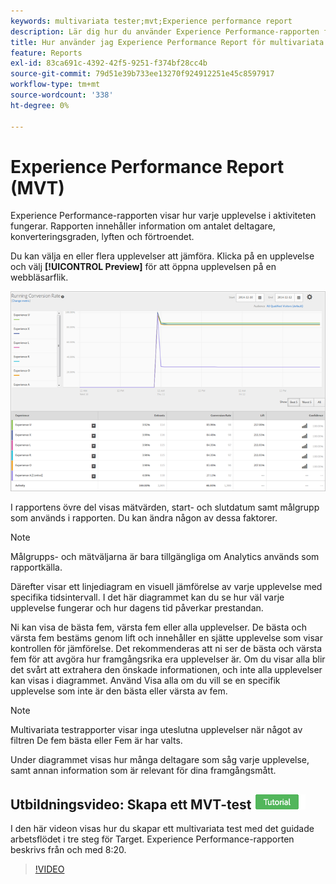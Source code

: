 ```yaml
---
keywords: multivariata tester;mvt;Experience performance report
description: Lär dig hur du använder Experience Performance-rapporten för Adobe [!DNL Target] Experience Targeting-aktiviteter som visar hur varje upplevelse i aktiviteten fungerar.
title: Hur använder jag Experience Performance Report för multivariata tester?
feature: Reports
exl-id: 83ca691c-4392-42f5-9251-f374bf28cc4b
source-git-commit: 79d51e39b733ee13270f924912251e45c8597917
workflow-type: tm+mt
source-wordcount: '338'
ht-degree: 0%

---
```


# Experience Performance Report (MVT)

Experience Performance-rapporten visar hur varje upplevelse i aktiviteten fungerar. Rapporten innehåller information om antalet deltagare, konverteringsgraden, lyften och förtroendet.

Du kan välja en eller flera upplevelser att jämföra. Klicka på en upplevelse och välj **[!UICONTROL Preview]** för att öppna upplevelsen på en webbläsarflik.

![Experience Performance-rapport i Adobe Target](/help/main/c-reports/assets/experienceperformancetable.png)

I rapportens övre del visas mätvärden, start- och slutdatum samt målgrupp som används i rapporten. Du kan ändra någon av dessa faktorer.

>[!NOTE]
>
>Målgrupps- och mätväljarna är bara tillgängliga om Analytics används som rapportkälla.

Därefter visar ett linjediagram en visuell jämförelse av varje upplevelse med specifika tidsintervall. I det här diagrammet kan du se hur väl varje upplevelse fungerar och hur dagens tid påverkar prestandan.

Ni kan visa de bästa fem, värsta fem eller alla upplevelser. De bästa och värsta fem bestäms genom lift och innehåller en sjätte upplevelse som visar kontrollen för jämförelse. Det rekommenderas att ni ser de bästa och värsta fem för att avgöra hur framgångsrika era upplevelser är. Om du visar alla blir det svårt att extrahera den önskade informationen, och inte alla upplevelser kan visas i diagrammet. Använd Visa alla om du vill se en specifik upplevelse som inte är den bästa eller värsta av fem.

>[!NOTE]
>
>Multivariata testrapporter visar inga uteslutna upplevelser när något av filtren De fem bästa eller Fem är har valts.

Under diagrammet visas hur många deltagare som såg varje upplevelse, samt annan information som är relevant för dina framgångsmått.

## Utbildningsvideo: Skapa ett MVT-test ![självstudiekursetikett](/help/main/assets/tutorial.png)

I den här videon visas hur du skapar ett multivariata test med det guidade arbetsflödet i tre steg för Target. Experience Performance-rapporten beskrivs från och med 8:20.

>[!VIDEO](https://video.tv.adobe.com/v/17395)

